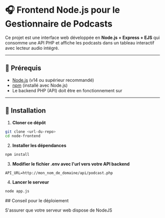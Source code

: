 # 🎧 Frontend Node.js pour le Gestionnaire de Podcasts

Ce projet est une interface web développée en **Node.js + Express + EJS** qui consomme une API PHP et affiche les podcasts dans un tableau interactif avec lecteur audio intégré.

---

## 🧱 Prérequis

- [Node.js](https://nodejs.org/) (v14 ou supérieur recommandé)
- [npm](https://www.npmjs.com/) (installé avec Node.js)
- Le backend PHP (API) doit être en fonctionnement sur

---

## 🚀 Installation

1. **Cloner ce dépôt**

```bash
git clone <url-du-repo>
cd node-frontend
```

2. **Installer les dépendances**

```bash
npm install
```

3. **Modifier le fichier .env avec l'url vers votre API backend**
```
API_URL=http://mon_nom_de_domaine/api/podcast.php
```

4. **Lancer le serveur**

```bash
node app.js
```

## Conseil pour le déploiement

S'assurer que votre serveur web dispose de NodeJS